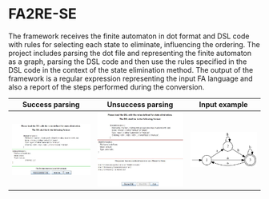 # FA2RE-SE

The framework receives the finite automaton in dot
format and DSL code with rules for
selecting each state to eliminate, influencing the ordering.
The project includes parsing the dot file
and representing the finite automaton as a graph, parsing the
DSL code and then use the rules specified
in the DSL code in the context of the state
elimination method. The output of the
framework is a regular expression
representing the input FA language and
also a report of the steps performed
during the conversion. 

| Success parsing | Unsuccess parsing | Input example |
|---|---|---|
| ![Success](https://raw.githubusercontent.com/pedrovlmartins/FA2RE-SE-COMP/master/testsuite/success.JPG)  | ![Unsuccess](https://raw.githubusercontent.com/pedrovlmartins/FA2RE-SE-COMP/master/testsuite/unsuccess.JPG)  | ![Input](https://raw.githubusercontent.com/pedrovlmartins/FA2RE-SE-COMP/master/testsuite/Example%20results/Example4%20-%20result.png)  |
